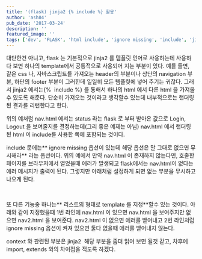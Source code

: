 ```yaml
---
title: '(flask) jinja2 {% include %} 활용'
author: 'ash84'
pub_date: '2017-03-24'
description: ''
featured_image: ''
tags: ['dev', 'FLASK', 'html include', 'ignore missing', 'include', 'jinja2', 'jinja2 template', 'Python']
---
```



<span style="font-size: 11pt;">대단한건 아니고, flask 는 기본적으로 jinja2 를 템플릿 언어로 사용하는데 사용하다 보면 하나의 template에서 공통적으로 사용되어 지는 부분이 있다. 예를 들면, 같은 css 나, 자바스크립트를 가져오는 header의 부분이나 상단의 navigation 부분, 하단의 footer 부분이 그러한데 일일히 모든 템플릿에 넣어 주기는 귀찮다. 그래서 jinja2 에서는{%  include %} 를 통해서 하나의 html 에서 다른 html 을 가져올수 있도록 해준다. 단순히 가져오는 것이라고 생각할수 있는데 내부적으로는 랜더링된 결과를 리턴한다고 한다. </span>

<script src="https://gist.github.com/AhnSeongHyun/7192217.js"></script>

<span style="font-size: 11pt;">위의 예처럼 nav.html 에서는 status 라는 flask 로 부터 받아온 값으로 Login, Logout 을 보여줄지를 결정하는데(그리 좋은 예제는 아님) nav.html 에서 랜더링 된 html 이 include를 사용한 쪽에 포함되는 것이다. </span>

<span style="font-size: 11pt;">include 문에는** ignore missing 옵션이 있는데 해당 옵션은 말 그대로 없으면 무시해라** 라는 옵션이다. 위의 예에서 만약 nav.html 이 존재하지 않는다면, 호출한 페이지를 브라우저에서 열었을때 에러가 발생되고 flask에서는 nav.html이 없다는 에러 메시지가 출력이 된다. 그렇지만 아래처럼 설정하게 되면 없는 부분을 무시하고 나오게 된다.</span>

<span style="font-size: 11pt;"> </span>

<script src="https://gist.github.com/AhnSeongHyun/7192321.js"></script><span style="font-size: 11pt;">  
</span>

<span style="font-size: 11pt;">또 다른 기능중 하나는** 리스트의 형태로 template 를 지정**할수 있는 것이다. 아래와 같이 지정했을때 1번 라인에 nav.html 이 있으면 nav.html 을 보여주지만 없으면 nav2.html 을 보여준다. nav2.html 이 없으면 에러를 뱉어내고 2번 라인처럼 ignore missing 옵션이 켜져 있으면 둘다 없을때 에러를 뱉어내지 않는다. </span>

<span style="font-size: 11pt;">  
</span><script src="https://gist.github.com/AhnSeongHyun/7192325.js"></script><span style="font-size: 11pt;">  
</span>

<span style="font-size: 11pt;">context 와 관련된 부분은 jinja2  해당 부분을 좀더 읽어 보면 될것 같고, 차후에 import, extends 와의 차이점을 적도록 하겠다. </span>

<span style="font-size: 11pt;">  
</span>



